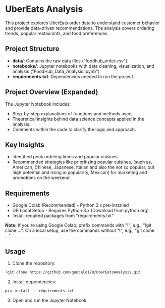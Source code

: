 
# UberEats Analysis

This project explores UberEats order data to understand customer behavior and provide data-driven recommendations. The analysis covers ordering trends, popular restaurants, and food preferences.

## Project Structure
- **data/**: Contains the raw data files ("foodhub_order.csv").
- **notebooks/**: Jupyter notebooks with data cleaning, visualization, and analysis ("FoodHub_Data_Analysis.ipynb").
- **requirements.txt**: Dependencies needed to run the project.

## Project Overview (Expanded)
The Jupyter Notebook includes:
- Step-by-step explanations of functions and methods used.
- Theoretical insights behind data science concepts applied in the analysis.
- Comments within the code to clarify the logic and approach.

## Key Insights
- Identified peak ordering times and popular cuisines.
- Recommended strategies like prioritizing popular cuisines, (such as, American, Chinese, Japanese, Italian and also the not so popular, but high potential and rising in popularity, Mexican) for marketing and promotions on the weekend.

## Requirements
- Google Colab (Recommended) - Python 3.x pre-installed
- OR Local Setup - Requires Python 3.x (Download from python.org)
- Install required packages from "requirements.txt"

**Note:** If you're using Google Colab, prefix commands with "!", e.g., "!git clone ...". On a local setup, use the commands without "!", e.g., "git clone ...".


## Usage
1. Clone the repository:
 
```bash
!git clone https://github.com/goncalo179/UberEatsAnalysis.git
```

2. Install dependencies:
    
```bash
pip install -r requirements.txt
```

3. Open and run the Jupyter Notebook.
